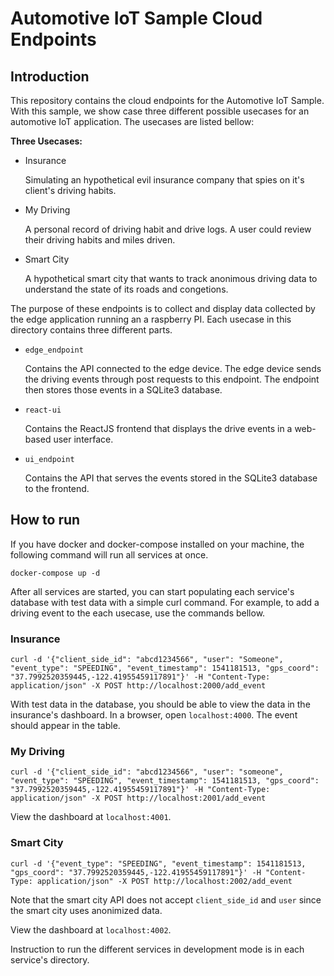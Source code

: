 # Automotive IoT Sample Cloud Endpoints

## Introduction

This repository contains the cloud endpoints for the Automotive IoT Sample. With this sample, we show case three different possible usecases for an automotive IoT application. The usecases are listed bellow:

**Three Usecases:**

- Insurance

    Simulating an hypothetical evil insurance company that spies on it's client's driving habits.

- My Driving

    A personal record of driving habit and drive logs. A user could review their driving habits and miles driven.

- Smart City

    A hypothetical smart city that wants to track anonimous driving data to understand the state of its roads and congetions.

The purpose of these endpoints is to collect and display data collected by the edge application running an a raspberry PI. Each usecase in this directory contains three different parts.

- `edge_endpoint`

    Contains the API connected to the edge device. The edge device sends the driving events through post requests to this endpoint. The endpoint then stores those events in a SQLite3 database.


- `react-ui`

    Contains the ReactJS frontend that displays the drive events in a web-based user interface.


- `ui_endpoint`

    Contains the API that serves the events stored in the SQLite3 database to the frontend.

## How to run

If you have docker and docker-compose installed on your machine, the following command will run all services at once.

```
docker-compose up -d
```

After all services are started, you can start populating each service's database with test data with a simple curl command. For example, to add a driving event to the each usecase, use the commands bellow.

### Insurance

```
curl -d '{"client_side_id": "abcd1234566", "user": "Someone", "event_type": "SPEEDING", "event_timestamp": 1541181513, "gps_coord": "37.7992520359445,-122.41955459117891"}' -H "Content-Type: application/json" -X POST http://localhost:2000/add_event
```

With test data in the database, you should be able to view the data in the insurance's dashboard. In a browser, open `localhost:4000`. The event should appear in the table.

### My Driving

```
curl -d '{"client_side_id": "abcd1234566", "user": "someone", "event_type": "SPEEDING", "event_timestamp": 1541181513, "gps_coord": "37.7992520359445,-122.41955459117891"}' -H "Content-Type: application/json" -X POST http://localhost:2001/add_event
```

View the dashboard at `localhost:4001`.

### Smart City

```
curl -d '{"event_type": "SPEEDING", "event_timestamp": 1541181513, "gps_coord": "37.7992520359445,-122.41955459117891"}' -H "Content-Type: application/json" -X POST http://localhost:2002/add_event
```

Note that the smart city API does not accept `client_side_id` and `user` since the smart city uses anonimized data.

View the dashboard at `localhost:4002`.

Instruction to run the different services in development mode is in each service's directory.